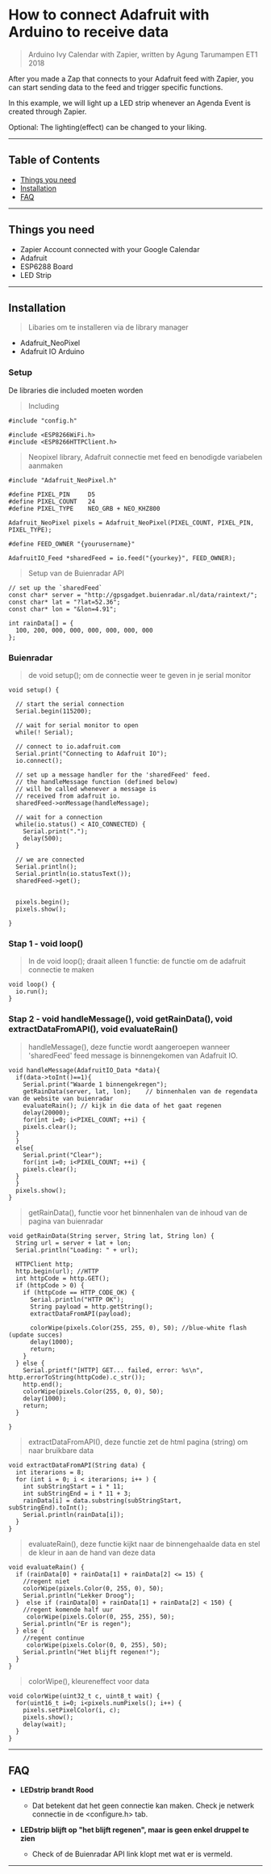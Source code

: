 # How to connect Adafruit with Arduino to receive data

> Arduino Ivy Calendar with Zapier, written by Agung Tarumampen ET1 2018

After you made a Zap that connects to your Adafruit feed with Zapier, you can start sending data to the feed and trigger specific functions.

In this example, we will light up a LED strip whenever an Agenda Event is created through Zapier.

Optional: The lighting(effect) can be changed to your liking.


---


## Table of Contents

- [Things you need](#thingsyouneed)
- [Installation](#installation)
- [FAQ](#faq)


---


## Things you need

- Zapier Account connected with your Google Calendar 
- Adafruit
- ESP6288 Board
- LED Strip


---


## Installation

> Libaries om te installeren via de library manager

- Adafruit_NeoPixel
- Adafruit IO Arduino

### Setup

De libraries die included moeten worden

> Including

```shell
#include "config.h"

#include <ESP8266WiFi.h>
#include <ESP8266HTTPClient.h>

```

> Neopixel library, Adafruit connectie met feed en benodigde variabelen aanmaken

```shell
#include "Adafruit_NeoPixel.h"

#define PIXEL_PIN     D5
#define PIXEL_COUNT   24
#define PIXEL_TYPE    NEO_GRB + NEO_KHZ800

Adafruit_NeoPixel pixels = Adafruit_NeoPixel(PIXEL_COUNT, PIXEL_PIN, PIXEL_TYPE);

#define FEED_OWNER "{yourusername}"

AdafruitIO_Feed *sharedFeed = io.feed("{yourkey}", FEED_OWNER);
```

> Setup van de Buienradar API

```shell
// set up the `sharedFeed`
const char* server = "http://gpsgadget.buienradar.nl/data/raintext/";
const char* lat = "?lat=52.36";
const char* lon = "&lon=4.91";

int rainData[] = {
  100, 200, 000, 000, 000, 000, 000, 000
};
```

### Buienradar

> de void setup(); om de connectie weer te geven in je serial monitor

```shell
void setup() {
  
  // start the serial connection
  Serial.begin(115200);

  // wait for serial monitor to open
  while(! Serial);

  // connect to io.adafruit.com
  Serial.print("Connecting to Adafruit IO");
  io.connect();

  // set up a message handler for the 'sharedFeed' feed.
  // the handleMessage function (defined below)
  // will be called whenever a message is
  // received from adafruit io.
  sharedFeed->onMessage(handleMessage);

  // wait for a connection
  while(io.status() < AIO_CONNECTED) {
    Serial.print(".");
    delay(500);
  }

  // we are connected
  Serial.println();
  Serial.println(io.statusText());
  sharedFeed->get();


  pixels.begin();
  pixels.show();

}
```

### Stap 1 - void loop()

> In de void loop(); draait alleen 1 functie: de functie om de adafruit connectie te maken

```shell
void loop() {
  io.run();
}
```

### Stap 2 - void handleMessage(), void getRainData(), void extractDataFromAPI(), void evaluateRain() 

> handleMessage(), deze functie wordt aangeroepen wanneer 'sharedFeed' feed message is binnengekomen van Adafruit IO.

```shell
void handleMessage(AdafruitIO_Data *data){
  if(data->toInt()==1){
    Serial.print("Waarde 1 binnengekregen");
    getRainData(server, lat, lon);    // binnenhalen van de regendata van de website van buienradar
    evaluateRain(); // kijk in die data of het gaat regenen
    delay(20000);
    for(int i=0; i<PIXEL_COUNT; ++i) {
    pixels.clear();
  }
  } 
  else{
    Serial.print("Clear");
    for(int i=0; i<PIXEL_COUNT; ++i) {
    pixels.clear();
  }
  }
  pixels.show();
}
```

> getRainData(), functie voor het binnenhalen van de inhoud van de pagina van buienradar

```shell
void getRainData(String server, String lat, String lon) {
  String url = server + lat + lon;
  Serial.println("Loading: " + url);

  HTTPClient http;
  http.begin(url); //HTTP
  int httpCode = http.GET();
  if (httpCode > 0) {
    if (httpCode == HTTP_CODE_OK) {
      Serial.println("HTTP OK");
      String payload = http.getString();
      extractDataFromAPI(payload);

      colorWipe(pixels.Color(255, 255, 0), 50); //blue-white flash (update succes)
      delay(1000);
      return;
    }
  } else {
    Serial.printf("[HTTP] GET... failed, error: %s\n", http.errorToString(httpCode).c_str());
    http.end();
    colorWipe(pixels.Color(255, 0, 0), 50); 
    delay(1000);
    return;
  }

}
```

> extractDataFromAPI(), deze functie zet de html pagina (string) om naar bruikbare data

```shell
void extractDataFromAPI(String data) {
  int iterarions = 8;
  for (int i = 0; i < iterarions; i++ ) {
    int subStringStart = i * 11;
    int subStringEnd = i * 11 + 3;
    rainData[i] = data.substring(subStringStart, subStringEnd).toInt();
    Serial.println(rainData[i]);
  }
}
```

> evaluateRain(), deze functie kijkt naar de binnengehaalde data en stel de kleur in aan de hand van deze data

```shell
void evaluateRain() {
  if (rainData[0] + rainData[1] + rainData[2] <= 15) {
    //regent niet
    colorWipe(pixels.Color(0, 255, 0), 50); 
    Serial.println("Lekker Droog");
  }  else if (rainData[0] + rainData[1] + rainData[2] < 150) {
    //regent komende half uur
     colorWipe(pixels.Color(0, 255, 255), 50); 
    Serial.println("Er is regen");
  } else {
    //regent continue
     colorWipe(pixels.Color(0, 0, 255), 50);
    Serial.println("Het blijft regenen!");
  }
}
```

> colorWipe(), kleureneffect voor data

```shell
void colorWipe(uint32_t c, uint8_t wait) {
  for(uint16_t i=0; i<pixels.numPixels(); i++) {
    pixels.setPixelColor(i, c);
    pixels.show();
    delay(wait);
  }  
}
```


---


## FAQ

- **LEDstrip brandt Rood**
    - Dat betekent dat het geen connectie kan maken. Check je netwerk connectie in de <configure.h> tab.

- **LEDstrip blijft op "het blijft regenen", maar is geen enkel druppel te zien**
    - Check of de Buienradar API link klopt met wat er is vermeld.


---

